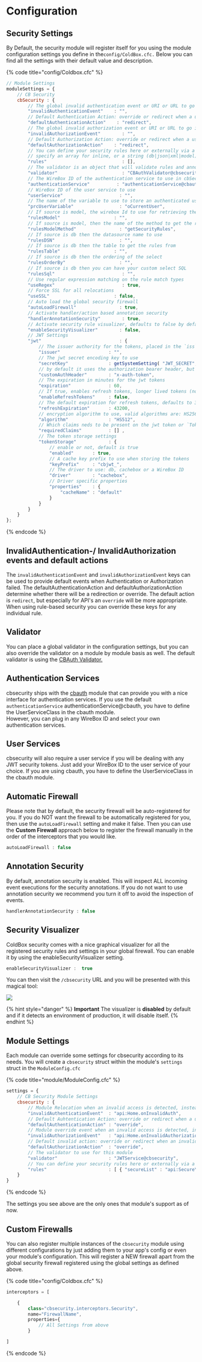# Configuration

## Security Settings

By Default, the security module will register itself for you using the module configuration settings you define in the`config/ColdBox.cfc.` Below you can find all the settings with their default value and description.

{% code title="config/Coldbox.cfc" %}
```javascript
// Module Settings
moduleSettings = {
    // CB Security
    cbSecurity : {
        // The global invalid authentication event or URI or URL to go if an invalid authentication occurs
        "invalidAuthenticationEvent"    : "",
        // Default Authentication Action: override or redirect when a user has not logged in
        "defaultAuthenticationAction"    : "redirect",
        // The global invalid authorization event or URI or URL to go if an invalid authorization occurs
        "invalidAuthorizationEvent"        : "",
        // Default Authorization Action: override or redirect when a user does not have enough permissions to access something
        "defaultAuthorizationAction"    : "redirect",
        // You can define your security rules here or externally via a source
        // specify an array for inline, or a string (db|json|xml|model) for externally
        "rules"                            : [],
        // The validator is an object that will validate rules and annotations and provide feedback on either authentication or authorization issues.
        "validator"                        : "CBAuthValidator@cbsecurity",
        // The WireBox ID of the authentication service to use in cbSecurity which must adhere to the cbsecurity.interfaces.IAuthService interface.
        "authenticationService"          : "authenticationService@cbauth",
        // WireBox ID of the user service to use
        "userService"                     : "",
        // The name of the variable to use to store an authenticated user in prc scope if using a validator that supports it.
        "prcUserVariable"                 : "oCurrentUser",
        // If source is model, the wirebox Id to use for retrieving the rules
        "rulesModel"                    : "",
        // If source is model, then the name of the method to get the rules, we default to `getSecurityRules`
        "rulesModelMethod"                : "getSecurityRules",
        // If source is db then the datasource name to use
        "rulesDSN"                        : "",
        // If source is db then the table to get the rules from
        "rulesTable"                    : "",
        // If source is db then the ordering of the select
        "rulesOrderBy"                    : "",
        // If source is db then you can have your custom select SQL
        "rulesSql"                         : "",
        // Use regular expression matching on the rule match types
        "useRegex"                         : true,
        // Force SSL for all relocations
        "useSSL"                        : false,
        // Auto load the global security firewall
        "autoLoadFirewall"                : true,
        // Activate handler/action based annotation security
        "handlerAnnotationSecurity"        : true,
        // Activate security rule visualizer, defaults to false by default
        "enableSecurityVisualizer"        : false,
        // JWT Settings
        "jwt"                             : {
            // The issuer authority for the tokens, placed in the `iss` claim
            "issuer"                  : "",
            // The jwt secret encoding key to use
            "secretKey"               : getSystemSetting( "JWT_SECRET", "" ),
            // by default it uses the authorization bearer header, but you can also pass a custom one as well or as an rc variable.
            "customAuthHeader"        : "x-auth-token",
            // The expiration in minutes for the jwt tokens
            "expiration"              : 60,
            // If true, enables refresh tokens, longer lived tokens (not implemented yet)
            "enableRefreshTokens"     : false,
            // The default expiration for refresh tokens, defaults to 30 days
            "refreshExpiration"       : 43200,
            // encryption algorithm to use, valid algorithms are: HS256, HS384, and HS512
            "algorithm"               : "HS512",
            // Which claims neds to be present on the jwt token or `TokenInvalidException` upon verification and decoding
            "requiredClaims"          : [] ,
            // The token storage settings
            "tokenStorage"            : {
                // enable or not, default is true
                "enabled"       : true,
                // A cache key prefix to use when storing the tokens
                "keyPrefix"     : "cbjwt_",
                // The driver to use: db, cachebox or a WireBox ID
                "driver"        : "cachebox",
                // Driver specific properties
                "properties"    : {
                    "cacheName" : "default"
                }
            }
        }
    }
};
```
{% endcode %}

## InvalidAuthentication-/ InvalidAuthorization events and default actions

The `invalidAuthenticationEvent` and `invalidAuthorizationEvent` keys can be used to provide default events when Authentication or Authorization failed. The defaultAuthenticationAction and defaultAuthorizationAction determine whether there will be a redirection or override. The default action is `redirect`, but especially for API's an `override` will be more appropriate. When using rule-based security you can override these keys for any individual rule.

## Validator

You can place a global validator in the configuration settings, but you can also override the validator on a module by module basis as well. The default validator is using the [CBAuth Validator.](../../security-validators/cbauth-validator.md)

## Authentication Services

cbsecurity ships with the [cbauth](https://github.com/elpete/cbauth) module that can provide you with a nice interface for authentication services. If you use the default `authenticationService` authenticationService@cbauth, you have to define the UserServiceClass in the cbauth module.  
However, you can plug in any WireBox ID and select your own authentication services.

## User Services

cbsecurity will also require a user service if you will be dealing with any JWT security tokens. Just add your WireBox ID to the user service of your choice. If you are using cbauth, you have to define the UserServiceClass in the cbauth module.

## Automatic Firewall

Please note that by default, the security firewall will be auto-registered for you. If you do NOT want the firewall to be automatically registered for you, then use the `autoLoadFirewall` setting and make it false. Then you can use the **Custom Firewall** approach below to register the firewall manually in the order of the interceptors that you would like.

```javascript
autoLoadFirewall : false
```

## Annotation Security

By default, annotation security is enabled. This will inspect ALL incoming event executions for the security annotations. If you do not want to use annotation security we recommend you turn it off to avoid the inspection of events.

```javascript
handlerAnnotationSecurity : false
```

## Security Visualizer

ColdBox security comes with a nice graphical visualizer for all the registered security rules and settings in your global firewall. You can enable it by using the enableSecurityVisualizer setting.

```javascript
enableSecurityVisualizer :  true
```

You can then visit the `/cbsecurity` URL and you will be presented with this magical tool:

![](https://raw.githubusercontent.com/coldbox-modules/cbsecurity/development/test-harness/visualizer.png)

{% hint style="danger" %}
**Important** The visualizer is **disabled** by default and if it detects an environment of production, it will disable itself.
{% endhint %}

## Module Settings

Each module can override some settings for cbsecurity according to its needs. You will create a `cbsecurity` struct within the module's `settings` struct in the `ModuleConfig.cfc`

{% code title="module/ModuleConfig.cfc" %}
```javascript
settings = {
    // CB Security Module Settings
    cbsecurity : {
        // Module Relocation when an invalid access is detected, instead of each rule declaring one.
        "invalidAuthenticationEvent"  : "api:Home.onInvalidAuth",
        // Default Auhtentication Action: override or redirect when a user has not logged in
        "defaultAuthenticationAction" : "override",
        // Module override event when an invalid access is detected, instead of each rule declaring one.
        "invalidAuthorizationEvent"   : "api:Home.onInvalidAuthorization",
        // Default invalid action: override or redirect when an invalid access is detected, default is to redirect
        "defaultAuthorizationAction"  : "override",
        // The validator to use for this module
        "validator"                   : "JWTService@cbsecurity",
        // You can define your security rules here or externally via a source
        "rules"                       : [ { "secureList" : "api:Secure\.*" } ]
    }
}
```
{% endcode %}

The settings you see above are the only ones that module's support as of now.

## Custom Firewalls

You can also register multiple instances of the `cbsecurity` module using different configurations by just adding them to your app's config or even your module's configuration. This will register a NEW firewall apart from the global security firewall registered using the global settings as defined above.

{% code title="config/Coldbox.cfc" %}
```javascript
interceptors = [

    {
        class="cbsecurity.interceptors.Security",
        name="FirewallName",
        properties={
            // All Settings from above
        }

]
```
{% endcode %}

